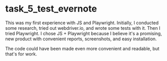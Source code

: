 # task_5_test_evernote

This was my first experience with JS and Playwright. Initially, I conducted some research, 
tried out webdriver.io, and wrote some tests with it. Then I tried Playwright. 
I chose JS + Playwright because I believe it's a promising, new product with convenient reports, 
screenshots, and easy installation.

The code could have been made even more convenient and readable, but that's for work.
